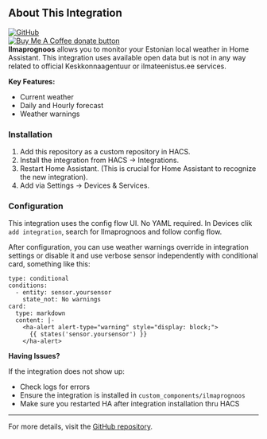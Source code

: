 ## About This Integration
[![GitHub](https://img.shields.io/github/license/catdogmaus/ilmaprognoos?color=green)](https://github.com/catdogmaus/ilmaprognoos/blob/main/LICENSE)  
<span class="badge-buymeacoffee">
<a href="https://ko-fi.com/catdog58928" title="Donate to this project using Ko-Fi"><img src="https://img.shields.io/badge/Buy_me_coffee_and_biscuits-donate-yellow.svg?logo=kofi" alt="Buy Me A Coffee donate button" /></a>
</span><br/> 
**Ilmaprognoos** allows you to monitor your Estonian local weather in Home Assistant.
This integration uses available open data but is not in any way related to official Keskkonnaagentuur or ilmateenistus.ee services.

**Key Features:**

*   Current weather
*   Daily and Hourly forecast
*   Weather warnings

### Installation

1. Add this repository as a custom repository in HACS.
2. Install the integration from HACS → Integrations.
3. Restart Home Assistant. (This is crucial for Home Assistant to recognize the new integration).
4. Add via Settings → Devices & Services. 

### Configuration

This integration uses the config flow UI. No YAML required.
In Devices clik `add integration`, search for Ilmaprognoos and follow config flow.

After configuration, you can use weather warnings override in integration settings or disable it and use verbose sensor independently with conditional card, something like this:
```
type: conditional
conditions:
  - entity: sensor.yoursensor
    state_not: No warnings
card:
  type: markdown
  content: |-
    <ha-alert alert-type="warning" style="display: block;">
      {{ states('sensor.yoursensor') }}
    </ha-alert>
```

**Having Issues?**

If the integration does not show up:
- Check logs for errors 
- Ensure the integration is installed in `custom_components/ilmaprognoos`
- Make sure you restarted HA after integration installation thru HACS

---

For more details, visit the [GitHub repository](https://github.com/catdogmaus/ilmaprognoos).
